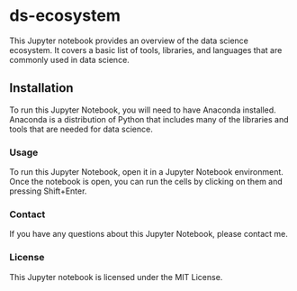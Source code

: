 # ds-ecosystem

This Jupyter notebook provides an overview of the data science ecosystem. It covers a basic list of tools, libraries, and languages that are commonly used in data science.

## Installation

To run this Jupyter Notebook, you will need to have Anaconda installed. Anaconda is a distribution of Python that includes many of the libraries and tools that are needed for data science.

### Usage

To run this Jupyter Notebook, open it in a Jupyter Notebook environment. Once the notebook is open, you can run the cells by clicking on them and pressing Shift+Enter.

### Contact

If you have any questions about this Jupyter Notebook, please contact me.

### License

This Jupyter notebook is licensed under the MIT License.
